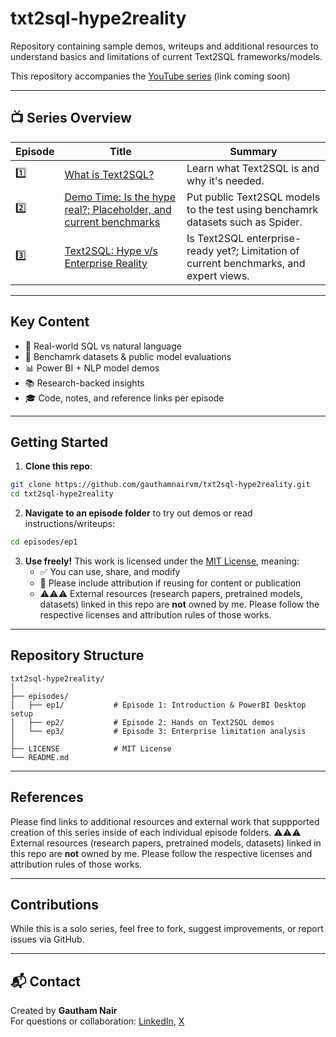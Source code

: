# txt2sql-hype2reality
Repository containing sample demos, writeups and additional resources to understand basics and limitations of current Text2SQL frameworks/models.

This repository accompanies the [YouTube series](#) (link coming soon)

---

## 📺 Series Overview

| Episode | Title | Summary |
|--------|-------|---------|
| 1️⃣ | [What is Text2SQL?](episodes/ep1) | Learn what Text2SQL is and why it's needed. |
| 2️⃣ | [Demo Time: Is the hype real?; Placeholder, and current benchmarks](episodes/ep2) | Put public Text2SQL models to the test using benchamrk datasets such as Spider. |
| 3️⃣ | [Text2SQL: Hype v/s Enterprise Reality](episodes/ep3) | Is Text2SQL enterprise-ready yet?; Limitation of current benchmarks, and expert views. |

---

## Key Content

- 🔁 Real-world SQL vs natural language
- 🔎 Benchamrk datasets & public model evaluations
- 📊 Power BI + NLP model demos
- 📚 Research-backed insights
- 🎓 Code, notes, and reference links per episode

---

## Getting Started

1. **Clone this repo**:
```bash
git clone https://github.com/gauthamnairvm/txt2sql-hype2reality.git
cd txt2sql-hype2reality
```

2. **Navigate to an episode folder** to try out demos or read instructions/writeups:
```bash
cd episodes/ep1
```

3. **Use freely!** This work is licensed under the [MIT License](LICENSE), meaning:
   - ✅ You can use, share, and modify
   - 🚫 Please include attribution if reusing for content or publication
   - ⚠️⚠️⚠️ External resources (research papers, pretrained models, datasets) linked in this repo are **not** owned by me. Please follow the respective licenses and attribution rules of those works.

---

## Repository Structure

```
txt2sql-hype2reality/
│
├── episodes/
│   ├── ep1/           # Episode 1: Introduction & PowerBI Desktop setup
│   ├── ep2/           # Episode 2: Hands on Text2SQL demos
│   └── ep3/           # Episode 3: Enterprise limitation analysis
│
├── LICENSE            # MIT License
└── README.md
```

---

## References

Please find links to additional resources and external work that suppported creation of this series inside of each individual episode folders. ⚠️⚠️⚠️ External resources (research papers, pretrained models, datasets) linked in this repo are **not** owned by me. Please follow the respective licenses and attribution rules of those works.

---

## Contributions

While this is a solo series, feel free to fork, suggest improvements, or report issues via GitHub.

---

## 📬 Contact

Created by **Gautham Nair**  
For questions or collaboration: [LinkedIn](https://www.linkedin.com/in/vmgauthamnair/), [X](https://x.com/VMG_Nair)

